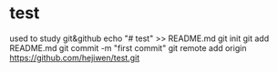 # test
used to study git&amp;github
echo "# test" >> README.md
git init
git add README.md
git commit -m "first commit"
git remote add origin https://github.com/hejiwen/test.git

